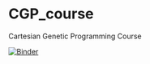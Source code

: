 # CGP_course
Cartesian Genetic Programming Course

[![Binder](https://mybinder.org/badge_logo.svg)](https://mybinder.org/v2/gh/FMoller/CGP_course/HEAD)
